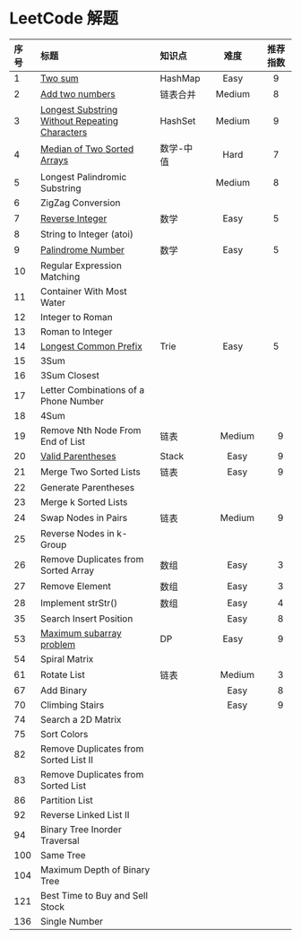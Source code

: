 # LeetCode 解题
| 序号        | 标题    |  知识点  | 难度 | 推荐指数
| :--------  | :-----  | :----   |:---:|:---:
| 1 | [Two sum](http://blog.csdn.net/cuit/article/details/78505630) | HashMap | Easy | 9 
| 2 | [Add two numbers](http://blog.csdn.net/cuit/article/details/78505880)      |   链表合并  | Medium | 8
| 3 | [Longest Substring Without Repeating Characters](http://blog.csdn.net/cuit/article/details/78506294) | HashSet | Medium | 9
| 4 | [Median of Two Sorted Arrays](http://blog.csdn.net/cuit/article/details/78506332) | 数学-中值 | Hard | 7
| 5 | Longest Palindromic Substring | | Medium |8
| 6 | ZigZag Conversion  
| 7 | [Reverse Integer](http://blog.csdn.net/cuit/article/details/78509086) | 数学 | Easy| 5
| 8 | String to Integer (atoi)   
| 9 | [Palindrome Number](http://blog.csdn.net/cuit/article/details/78516512) | 数学 | Easy | 5
| 10 | Regular Expression Matching  
| 11 | Container With Most Water
| 12 | Integer to Roman   
| 13 | Roman to Integer
| 14 | [Longest Common Prefix](http://blog.csdn.net/cuit/article/details/78556278) | Trie | Easy　| 5
| 15 | 3Sum  
| 16 | 3Sum Closest 
| 17 | Letter Combinations of a Phone Number 
| 18 | 4Sum   
| 19 | Remove Nth Node From End of List  | 链表 |　Medium　|　9
| 20 | [Valid Parentheses](http://blog.csdn.net/cuit/article/details/78573941) | Stack|　Easy　|　9
| 21 | Merge Two Sorted Lists  | 链表|　Easy　|　9
| 22 | Generate Parentheses   
| 23 | Merge k Sorted Lists
| 24 | Swap Nodes in Pairs | 链表|　Medium　|　9
| 25 | Reverse Nodes in k-Group  
| 26 | Remove Duplicates from Sorted Array | 数组|　Easy　|　3
| 27 | Remove Element   | 数组 |　Easy　|　3
| 28 | Implement strStr() | 数组 |　Easy　|　4
| 35 | Search Insert Position | |　Easy　|　8
| 53 | [Maximum subarray problem](http://blog.csdn.net/cuit/article/details/78572326) | DP | Easy |　9　
| 54 | Spiral Matrix
| 61 | Rotate List | 链表 |　Medium　|　3
| 67 | Add Binary  |  |　Easy　|　8
| 70 | Climbing Stairs |  |　Easy　|　9
| 74 | Search a 2D Matrix
| 75 | Sort Colors 
| 82 | Remove Duplicates from Sorted List II  
| 83 | Remove Duplicates from Sorted List 
| 86 | Partition List 
| 92 | Reverse Linked List II 
| 94 | Binary Tree Inorder Traversal 
| 100 | Same Tree  
| 104 | Maximum Depth of Binary Tree
| 121 | Best Time to Buy and Sell Stock
| 136 | Single Number
